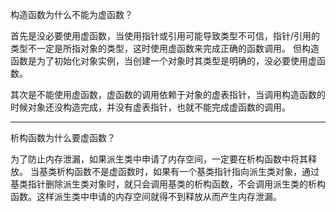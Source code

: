 构造函数为什么不能为虚函数？

首先是没必要使用虚函数，当使用指针或引用可能导致类型不可信，指针/引用的类型不一定是所指对象的类型，这时使用虚函数来完成正确的函数调用。
但构造函数是为了初始化对象实例，当创建一个对象时其类型是明确的，没必要使用虚函数。

其次是不能使用虚函数，虚函数的调用依赖于对象的虚表指针，当调用构造函数的时候对象还没构造完成，并没有虚表指针，也就不能完成虚函数的调用。

-----------------------------------------------------------

析构函数为什么要虚函数？

为了防止内存泄漏，如果派生类中申请了内存空间，一定要在析构函数中将其释放。
当基类析构函数不是虚函数时，如果有一个基类指针指向派生类对象，通过基类指针删除派生类对象时，就只会调用基类的析构函数，不会调用派生类的析构函数。这样派生类中申请的内存空间就得不到释放从而产生内存泄漏。